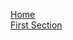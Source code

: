 [Home](https://github.com/NOC-MSM/Belize_workshop/wiki)  
[First Section](https://github.com/NOC-MSM/Belize_workshop/wiki/First-Section)  
